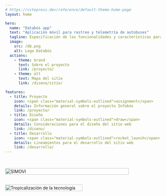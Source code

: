 ```yaml
---
# https://vitepress.dev/reference/default-theme-home-page
layout: home

hero:
  name: "Databús app"
  text: "Aplicación móvil para rastreo y telemetría de autobuses"
  tagline: Especificación de las funcionalidades y características para el desarrollo de la aplicación.
  image:
    src: /db.png
    alt: Logo Databús
  actions:
    - theme: brand
      text: Sobre el proyecto
      link: /proyecto/
    - theme: alt
      text: Mapa del sitio
      link: /diseno/sitio/

features:
  - title: Proyecto
    icon: <span class="material-symbols-outlined">assignment</span>
    details: Información general sobre el proyecto Infobús
    link: /proyecto/
  - title: Diseño
    icon: <span class="material-symbols-outlined">draw</span>
    details: Consideraciones para el diseño del sitio web
    link: /diseno/
  - title: Desarrollo
    icon: <span class="material-symbols-outlined">rocket_launch</span>
    details: Lineamientos para el desarrollo del sitio web
    link: /desarrollo/
---
```


&nbsp;

<div style="
  display: grid;
  grid-template-columns: repeat(auto-fit, minmax(250px, 1fr));
  gap: 32px;
  align-items: center;
">
  <img src="/simovi.png" alt="SIMOVI" style="width:100%; max-width:400px;" />
  <img src="/tropicalizacion.png" alt="Tropicalización de la tecnología" style="width:100%; max-width:250px;" />
</div>
